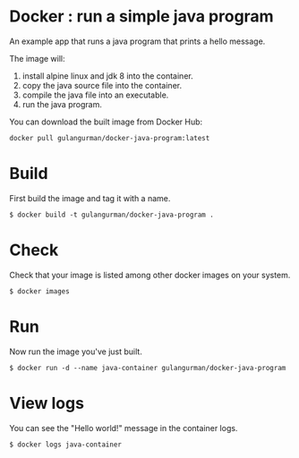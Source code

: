 # Docker : run a simple java program 

An example app that runs a java program that prints a hello message.

The image will:
1. install alpine linux and jdk 8 into the container.
2. copy the java source file into the container.
3. compile the java file into an executable.
4. run the java program.


You can download the built image from Docker Hub:

    docker pull gulangurman/docker-java-program:latest

# Build

First build the image and tag it with a name.

    $ docker build -t gulangurman/docker-java-program .       

# Check

Check that your image is listed among other docker images on your system.    

    $ docker images
   
# Run

Now run the image you've just built.

    $ docker run -d --name java-container gulangurman/docker-java-program   

# View logs

You can see the "Hello world!" message in the container logs.

    $ docker logs java-container   
   